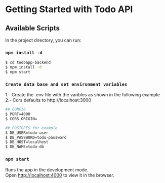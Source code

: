 # Getting Started with Todo API

## Available Scripts

In the project directory, you can run:

### `npm install -d`

```sh
$ cd todoapp-backend
$ npm install -d
$ npm start
```

### `Create data base and set environment variables`

1.- Create the .env file with the varibles as shown in the following example
2.- Cors defaults to http://localhost:3000

```sh
## CONFIG
$ PORT=4000
$ CORS_ORIGIN=

## POSTGRES for example
$ DB_USER=todo-user
$ DB_PASSWORD=todo-password
$ DB_HOST=localhost
$ DB_NAME=todo-db
```

### `npm start`

Runs the app in the development mode.\
Open [http://localhost:4000](http://localhost:4000) to view it in the browser.
